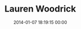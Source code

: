 ---
title: "Lauren Woodrick"
date: 2014-01-07 18:19:15 00:00
permalink: /loremipsam
twitter: ""
likes: [2169]
id: 2118
gravatar: "http://www.gravatar.com/avatar/6ad30b272d5190e7a679e5e22cc1c8ee"
---